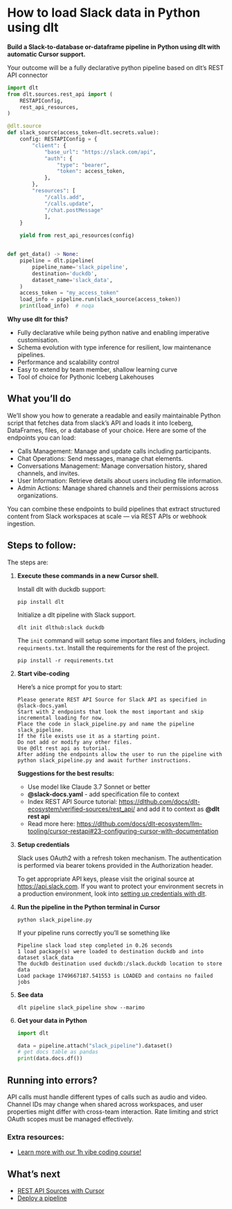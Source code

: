 # How to load Slack data in Python using dlt

**Build a Slack-to-database or-dataframe pipeline in Python using dlt with automatic Cursor support.**

Your outcome will be a fully declarative python pipeline based on dlt’s REST API connector

```python
import dlt
from dlt.sources.rest_api import (
    RESTAPIConfig,
    rest_api_resources,
)

@dlt.source
def slack_source(access_token=dlt.secrets.value):
    config: RESTAPIConfig = {
        "client": {
            "base_url": "https://slack.com/api",
            "auth": {
                "type": "bearer",
                "token": access_token,
            },
        },
        "resources": [
            "/calls.add",
            "/calls.update",
            "/chat.postMessage"
            ],
    }

    yield from rest_api_resources(config)


def get_data() -> None:
    pipeline = dlt.pipeline(
        pipeline_name='slack_pipeline',
        destination='duckdb',
        dataset_name='slack_data', 
    )
    access_token = "my_access_token"
    load_info = pipeline.run(slack_source(access_token))
    print(load_info)  # noqa
```

**Why use dlt for this?**

- Fully declarative while being python native and enabling imperative customisation.
- Schema evolution with type inference for resilient, low maintenance pipelines.
- Performance and scalability control
- Easy to extend by team member, shallow learning curve
- Tool of choice for Pythonic Iceberg  Lakehouses

## What you’ll do

We’ll show you how to generate a readable and easily maintainable Python script that fetches data from slack’s API and loads it into Iceberg, DataFrames, files, or a database of your choice. Here are some of the endpoints you can load:

- Calls Management: Manage and update calls including participants.
- Chat Operations: Send messages, manage chat elements.
- Conversations Management: Manage conversation history, shared channels, and invites.
- User Information: Retrieve details about users including file information.
- Admin Actions: Manage shared channels and their permissions across organizations.

You can combine these endpoints to build pipelines that extract structured content from Slack workspaces at scale — via REST APIs or webhook ingestion.

## Steps to follow:

The steps are:

1. **Execute these commands in a new Cursor shell.**
    
    Install dlt with duckdb support:
    ```shell
    pip install dlt
    ```

    Initialize a dlt pipeline with Slack support.
    ```shell
    dlt init dlthub:slack duckdb
    ```

    The `init` command will setup some important files and folders, including `requirments.txt`. Install the requirements for the rest of the project.
    ```shell
    pip install -r requirements.txt
    ```
    
2. **Start vibe-coding**
    
    Here’s a nice prompt for you to start: 
    
    ```
    Please generate REST API Source for Slack API as specified in @slack-docs.yaml 
    Start with 2 endpoints that look the most important and skip incremental loading for now. 
    Place the code in slack_pipeline.py and name the pipeline slack_pipeline. 
    If the file exists use it as a starting point. 
    Do not add or modify any other files. 
    Use @dlt rest api as tutorial. 
    After adding the endpoints allow the user to run the pipeline with python slack_pipeline.py and await further instructions.
    
    ```
    
    **Suggestions for the best results:**
    - Use model like Claude 3.7 Sonnet or better
    - **@slack-docs.yaml** - add specification file to context
    - Index REST API Source tutorial: https://dlthub.com/docs/dlt-ecosystem/verified-sources/rest_api/ and add it to context as **@dlt rest api**
    - Read more here: https://dlthub.com/docs/dlt-ecosystem/llm-tooling/cursor-restapi#23-configuring-cursor-with-documentation
    
3. **Setup credentials** 
    
    Slack uses OAuth2 with a refresh token mechanism. The authentication is performed via bearer tokens provided in the Authorization header.
    
    To get appropriate API keys, please visit the original source at https://api.slack.com.
    If you want to protect your environment secrets in a production environment, look into [setting up credentials with dlt](https://dlthub.com/docs/walkthroughs/add_credentials).
    
4. **Run the pipeline in the Python terminal in Cursor**
    
    ```shell
    python slack_pipeline.py
    ```
    
    If your pipeline runs correctly you’ll se something like
    
    ```shell
    Pipeline slack load step completed in 0.26 seconds
    1 load package(s) were loaded to destination duckdb and into dataset slack_data
    The duckdb destination used duckdb:/slack.duckdb location to store data
    Load package 1749667187.541553 is LOADED and contains no failed jobs
    ```
    
5. **See data**
    
    ```shell
    dlt pipeline slack_pipeline show --marimo
    ```
    
6. **Get your data in Python**
    
    ```python
    import dlt
    
    data = pipeline.attach("slack_pipeline").dataset()
    # get docs table as pandas
    print(data.docs.df())
    ```

## Running into errors?

API calls must handle different types of calls such as audio and video. Channel IDs may change when shared across workspaces, and user properties might differ with cross-team interaction. Rate limiting and strict OAuth scopes must be managed effectively.

### Extra resources:

- [Learn more with our 1h vibe coding course!](https://www.youtube.com/watch?v=GGid70rnJuM)

## What’s next

- [REST API Sources with Cursor](https://dlthub.com/docs/dlt-ecosystem/llm-tooling/cursor-restapi)
- [Deploy a pipeline](https://dlthub.com/docs/walkthroughs/deploy-a-pipeline)